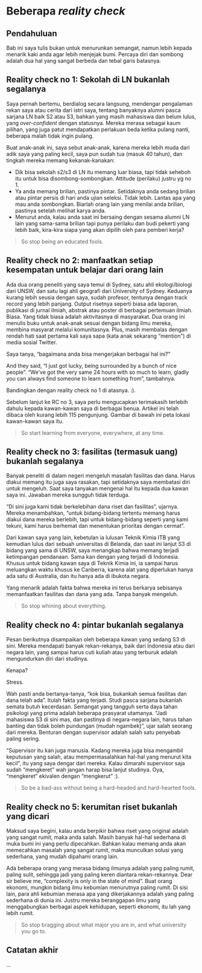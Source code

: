 # Beberapa _reality check_

## Pendahuluan

Bab ini saya tulis bukan untuk menurunkan semangat, namun lebih kepada menarik kaki anda agar lebih menjejak bumi. Percaya diri dan sombong adalah dua hal yang sangat berbeda dan tebal garis batasnya.

## Reality check no 1: Sekolah di LN bukanlah segalanya

Saya pernah bertemu, berdialog secara langsung, mendengar pengalaman rekan saya atau cerita dari istri saya, tentang banyaknya alumni pasca sarjana LN baik S2 atau S3, bahkan yang masih mahasiswa dan belum lulus, yang _over-confident_ dengan statusnya. Mereka merasa sebagai kaum pilihan, yang juga patut mendapatkan perlakuan beda ketika pulang nanti, beberapa malah tidak ingin pulang.

Buat anak-anak ini, saya sebut anak-anak, karena mereka lebih muda dari adik saya yang paling kecil, saya pun sudah tua (masuk 40 tahun), dan tingkah mereka memang kekanak-kanakan:

* Dik bisa sekolah s2/s3 di LN itu memang luar biasa, tapi tidak seheboh itu untuk bisa disombong-sombongkan. Attitude (perilaku) justru yg no 1.
* Ya anda memang brilian, pastinya pintar. Setidaknya anda sedang brilian atau pintar persis di hari anda ujian seleksi. Tidak lebih. Lantas apa yang mau anda sombongkan. Biarlah orang lain yang menilai anda brilian, pastinya setelah melihat karya anda.
* Menurut anda, kalau anda saat ini bersaing dengan sesama alumni LN lain yang sama-sama brilian tapi punya perilaku dan budi pekerti yang lebih baik, kira-kira siapa yang akan dipilih oleh para pemberi kerja?

> So stop being an educated fools.

## Reality check no 2: manfaatkan setiap kesempatan untuk belajar dari orang lain

Ada dua orang peneliti yang saya temui di Sydney, satu ahli ekologi/biologi dari UNSW, dan satu lagi ahli geografi dari University of Sydney. Keduanya kurang lebih seusia dengan saya, sudah profesor, tentunya dengan track record yang lebih panjang. Output risetnya seperti biasa ada laporan, publikasi di jurnal ilmiah, abstrak atau poster di berbagai pertemuan ilmiah. Biasa. Yang tidak biasa adalah aktivitasnya di masyarakat. Dua orang ini menulis buku untuk anak-anak sesuai dengan bidang ilmu mereka, membina masyarat melalui komunitasnya. Plus, masih membalas dengan rendah hati saat pertama kali saya sapa (kata anak sekarang “mention”) di media sosial Twitter.

Saya tanya, “bagaimana anda bisa mengerjakan berbagai hal ini?”

And they said, “I just got lucky, being surrounded by a bunch of nice people”. “We’ve got the very same 24 hours with so much to learn, gladly you can always find someone to learn something from”, tambahnya.
 
Bandingkan dengan reality check no 1 di atasnya. :).

Sebelum lanjut ke RC no 3, saya perlu mengucapkan terimakasih terlebih dahulu kepada kawan-kawan saya di berbagai benua. Artikel ini telah dibaca oleh kurang lebih 115 pengunjung. Gambar di bawah ini peta lokasi kawan-kawan saya itu.

> So start learning from everyone, everywhere, at any time.

## Reality check no 3: fasilitas (termasuk uang) bukanlah segalanya

Banyak peneliti di dalam negeri mengeluh masalah fasilitas dan dana. Harus diakui memang itu juga saya rasakan, tapi setidaknya saya membatasi diri untuk mengeluh. Saat saya tanyakan mengenai hal itu kepada dua kawan saya ini. Jawaban mereka sungguh tidak terduga.

“Di sini juga kami tidak berkelebihan dana riset dan fasilitas”, ujarnya. Mereka menambahkan, “untuk bidang-bidang tertentu memang harus diakui dana mereka berlebih, tapi untuk bidang-bidang seperti yang kami tekuni, kami harus berhemat dan menentukan prioritas dengan cermat”.

Dari kawan saya yang lain, kebetulan ia lulusan Teknik Kimia ITB yang kemudian lulus dari sebuah universitas di Belanda, dan saat ini lanjut S3 di bidang yang sama di UNSW, saya menangkap bahwa memang terjadi ketimpangan pendanaan. Sama kan dengan yang terjadi di Indonesia. Khusus untuk bidang kawan saya di Teknik Kimia ini, ia sampai harus meluangkan waktu khusus ke Canberra, karena alat yang diperlukan hanya ada satu di Australia, dan itu hanya ada di ibukota negara.

Yang menarik adalah fakta bahwa mereka ini terus berkarya sebisanya memanfaatkan fasilitas dan dana yang ada. Tanpa banyak mengeluh.

> So stop whining about everything.

## Reality check no 4: pintar bukanlah segalanya

Pesan berikutnya disampaikan oleh beberapa kawan yang sedang S3 di sini. Mereka mendapati banyak rekan-rekanya, baik dari Indonesia atau dari negara lain, yang sampai harus cuti kuliah atau yang terburuk adalah mengundurkan diri dari studinya.

Kenapa?

Stress.

Wah pasti anda bertanya-tanya, “kok bisa, bukankah semua fasilitas dan dana telah ada”.
Itulah fakta yang terjadi. Studi pasca sarjana bukanlah semata butuh kecerdasan. Semangat yang tangguh serta daya tahan psikologi yang prima adalah beberapa prasyarat utamanya.
“Jadi mahasiswa S3 di sini mas, dan pastinya di negara-negara lain, harus tahan banting dan tidak boleh pundungan (mudah ngambek)”, ujar salah seorang dari mereka.
Benturan dengan supervisor adalah salah satu penyebab paling sering.

“Supervisor itu kan juga manusia. Kadang mereka juga bisa mengambil keputusan yang salah, atau mempermasalahkan hal-hal yang menurut kita kecil”, itu yang saya dengar dari mereka.
Kalau dimarahi supervisor saja sudah “mengkeret” wah jangan harap bisa lanjut studinya. Oya, “mengkeret” ekivalen dengan “mengkerut” :).

> So be a bad-ass without being a hard-headed and hard-hearted fools.

## Reality check no 5: kerumitan riset bukanlah yang dicari

Maksud saya begini, kalau anda berpikir bahwa riset yang original adalah yang sangat rumit, maka anda salah. Masih banyak hal-hal sederhana di muka bumi ini yang perlu dipecahkan. Bahkan kalau memang anda akan memecahkan masalah yang sangat rumit, maka munculkan solusi yang sederhana, yang mudah dipahami orang lain.

Ada beberapa orang yang merasa bidang ilmunya adalah yang paling rumit, paling sulit, sehingga jadi yang paling keren diantara rekan-rekannya. Dear sir believe me, “complexity is only in the state of mind”. Buat orang ekonomi, mungkin bidang ilmu kebumian menurutnya paling rumit. Di sisi lain, para ahli kebumian merasa apa yang dikerjakannya adalah yang paling sederhana di dunia ini. Justru mereka beranggapan ilmu yang menggabungkan berbagai aspek kehidupan, seperti ekonomi, itu lah yang lebih rumit.

> So stop bragging about what major you are in, and what university you go to.

## Catatan akhir
...
